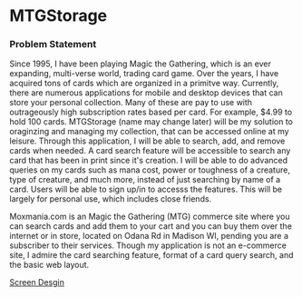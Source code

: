 # MTGStorage

### Problem Statement

Since 1995, I have been playing Magic the Gathering, which is an ever expanding, multi-verse world, trading card game. Over the years, I have acquired tons of cards which are organized in a primitve way. Currently, there are numerous applications for mobile and desktop devices that can store your personal collection. Many of these are pay to use with outrageously high subscription rates based per card. For example, $4.99 to hold 100 cards. MTGStorage (name may change later) will be my solution to oraginzing and managing my collection, that can be accessed online at my leisure. Through this application, I will be able to search, add, and remove cards when needed. A card search feature will be accessible to search any card that has been in print since it's creation. I will be able to do advanced queries on my cards such as mana cost, power or toughness of a creature, type of creature, and much more, instead of just searching by name of a card. Users will be able to sign up/in to accesss the features. This will be largely for personal use, which includes close friends.

Moxmania.com is an Magic the Gathering (MTG) commerce site where you can search cards and add them to your cart and you can buy them over the internet or in store, located on Odana Rd in Madison WI, pending you are a subscriber to their services. Though my application is not an e-commerce site, I admire the card searching feature, format of a card query search, and the basic web layout.



[Screen Desgin](DesignDocuments/screens.md)
